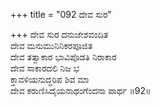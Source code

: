 +++
title = "092 ದೇವ ಸುರ"

+++
ದೇವ ಸುರ ದನುಜೇಶವಂದಿತ  
ದೇವ ಮನುಮುನಿನಿಕರಪೂಜಿತ  
ದೇವ ತತ್ವಾಕಾರ ಭಾವಿಪೊಡತಿ ನಿರಾಕಾರ   
ದೇವ ಸಾಕಾರದಲಿ ನಿಜ ಭ  
ಕ್ತಾವಳಿಯನುದ್ಧರಿಪ ಶಿವ ಮಾ  
ದೇವ ಕರುಣಿಸಿದೈಯನಾಥಂಗೆಂದನಾ ಪಾರ್ಥ       ॥92॥